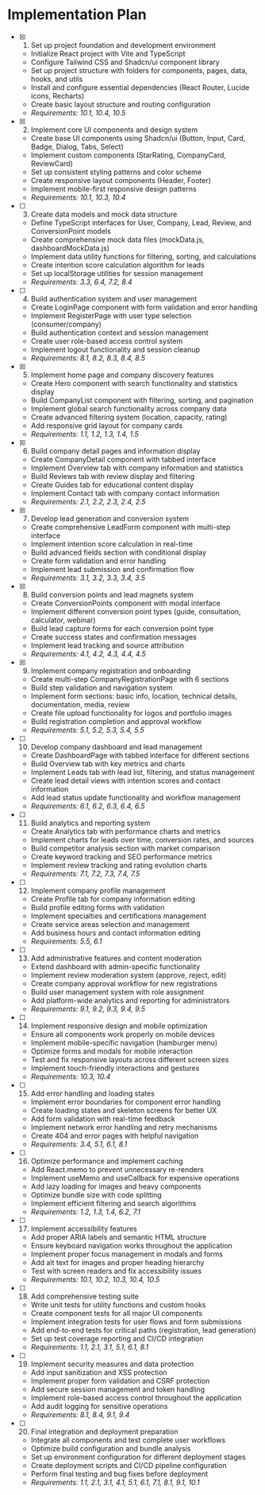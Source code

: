 # Implementation Plan

- [x] 1. Set up project foundation and development environment
  - Initialize React project with Vite and TypeScript
  - Configure Tailwind CSS and Shadcn/ui component library
  - Set up project structure with folders for components, pages, data, hooks, and utils
  - Install and configure essential dependencies (React Router, Lucide icons, Recharts)
  - Create basic layout structure and routing configuration
  - _Requirements: 10.1, 10.4, 10.5_

- [x] 2. Implement core UI components and design system
  - Create base UI components using Shadcn/ui (Button, Input, Card, Badge, Dialog, Tabs, Select)
  - Implement custom components (StarRating, CompanyCard, ReviewCard)
  - Set up consistent styling patterns and color scheme
  - Create responsive layout components (Header, Footer)
  - Implement mobile-first responsive design patterns
  - _Requirements: 10.1, 10.3, 10.4_

- [ ] 3. Create data models and mock data structure
  - Define TypeScript interfaces for User, Company,
   Lead, Review, and ConversionPoint models
  - Create comprehensive mock data files (mockData.js, dashboardMockData.js)
  - Implement data utility functions for filtering, sorting, and calculations
  - Create intention score calculation algorithm for leads
  - Set up localStorage utilities for session management
  - _Requirements: 3.3, 6.4, 7.2, 8.4_

- [ ] 4. Build authentication system and user management
  - Create LoginPage component with form validation and error handling
  - Implement RegisterPage with user type selection (consumer/company)
  - Build authentication context and session management
  - Create user role-based access control system
  - Implement logout functionality and session cleanup
  - _Requirements: 8.1, 8.2, 8.3, 8.4, 8.5_

- [x] 5. Implement home page and company discovery features
  - Create Hero component with search functionality and statistics display
  - Build CompanyList component with filtering, sorting, and pagination
  - Implement global search functionality across company data
  - Create advanced filtering system (location, capacity, rating)
  - Add responsive grid layout for company cards
  - _Requirements: 1.1, 1.2, 1.3, 1.4, 1.5_

- [x] 6. Build company detail pages and information display
  - Create CompanyDetail component with tabbed interface
  - Implement Overview tab with company information and statistics
  - Build Reviews tab with review display and filtering
  - Create Guides tab for educational content display
  - Implement Contact tab with company contact information
  - _Requirements: 2.1, 2.2, 2.3, 2.4, 2.5_

- [x] 7. Develop lead generation and conversion system
  - Create comprehensive LeadForm component with multi-step interface
  - Implement intention score calculation in real-time
  - Build advanced fields section with conditional display
  - Create form validation and error handling
  - Implement lead submission and confirmation flow
  - _Requirements: 3.1, 3.2, 3.3, 3.4, 3.5_

- [x] 8. Build conversion points and lead magnets system
  - Create ConversionPoints component with modal interface
  - Implement different conversion point types (guide, consultation, calculator, webinar)
  - Build lead capture forms for each conversion point type
  - Create success states and confirmation messages
  - Implement lead tracking and source attribution
  - _Requirements: 4.1, 4.2, 4.3, 4.4, 4.5_

- [x] 9. Implement company registration and onboarding
  - Create multi-step CompanyRegistrationPage with 6 sections
  - Build step validation and navigation system
  - Implement form sections: basic info, location, technical details, documentation, media, review
  - Create file upload functionality for logos and portfolio images
  - Build registration completion and approval workflow
  - _Requirements: 5.1, 5.2, 5.3, 5.4, 5.5_

- [ ] 10. Develop company dashboard and lead management
  - Create DashboardPage with tabbed interface for different sections
  - Build Overview tab with key metrics and charts
  - Implement Leads tab with lead list, filtering, and status management
  - Create lead detail views with intention scores and contact information
  - Add lead status update functionality and workflow management
  - _Requirements: 6.1, 6.2, 6.3, 6.4, 6.5_

- [ ] 11. Build analytics and reporting system
  - Create Analytics tab with performance charts and metrics
  - Implement charts for leads over time, conversion rates, and sources
  - Build competitor analysis section with market comparison
  - Create keyword tracking and SEO performance metrics
  - Implement review tracking and rating evolution charts
  - _Requirements: 7.1, 7.2, 7.3, 7.4, 7.5_

- [ ] 12. Implement company profile management
  - Create Profile tab for company information editing
  - Build profile editing forms with validation
  - Implement specialties and certifications management
  - Create service areas selection and management
  - Add business hours and contact information editing
  - _Requirements: 5.5, 6.1_

- [ ] 13. Add administrative features and content moderation
  - Extend dashboard with admin-specific functionality
  - Implement review moderation system (approve, reject, edit)
  - Create company approval workflow for new registrations
  - Build user management system with role assignment
  - Add platform-wide analytics and reporting for administrators
  - _Requirements: 9.1, 9.2, 9.3, 9.4, 9.5_

- [ ] 14. Implement responsive design and mobile optimization
  - Ensure all components work properly on mobile devices
  - Implement mobile-specific navigation (hamburger menu)
  - Optimize forms and modals for mobile interaction
  - Test and fix responsive layouts across different screen sizes
  - Implement touch-friendly interactions and gestures
  - _Requirements: 10.3, 10.4_

- [ ] 15. Add error handling and loading states
  - Implement error boundaries for component error handling
  - Create loading states and skeleton screens for better UX
  - Add form validation with real-time feedback
  - Implement network error handling and retry mechanisms
  - Create 404 and error pages with helpful navigation
  - _Requirements: 3.4, 5.1, 6.1, 8.1_

- [ ] 16. Optimize performance and implement caching
  - Add React.memo to prevent unnecessary re-renders
  - Implement useMemo and useCallback for expensive operations
  - Add lazy loading for images and heavy components
  - Optimize bundle size with code splitting
  - Implement efficient filtering and search algorithms
  - _Requirements: 1.2, 1.3, 1.4, 6.2, 7.1_

- [ ] 17. Implement accessibility features
  - Add proper ARIA labels and semantic HTML structure
  - Ensure keyboard navigation works throughout the application
  - Implement proper focus management in modals and forms
  - Add alt text for images and proper heading hierarchy
  - Test with screen readers and fix accessibility issues
  - _Requirements: 10.1, 10.2, 10.3, 10.4, 10.5_

- [ ] 18. Add comprehensive testing suite
  - Write unit tests for utility functions and custom hooks
  - Create component tests for all major UI components
  - Implement integration tests for user flows and form submissions
  - Add end-to-end tests for critical paths (registration, lead generation)
  - Set up test coverage reporting and CI/CD integration
  - _Requirements: 1.1, 2.1, 3.1, 5.1, 6.1, 8.1_

- [ ] 19. Implement security measures and data protection
  - Add input sanitization and XSS protection
  - Implement proper form validation and CSRF protection
  - Add secure session management and token handling
  - Implement role-based access control throughout the application
  - Add audit logging for sensitive operations
  - _Requirements: 8.1, 8.4, 9.1, 9.4_

- [ ] 20. Final integration and deployment preparation
  - Integrate all components and test complete user workflows
  - Optimize build configuration and bundle analysis
  - Set up environment configuration for different deployment stages
  - Create deployment scripts and CI/CD pipeline configuration
  - Perform final testing and bug fixes before deployment
  - _Requirements: 1.1, 2.1, 3.1, 4.1, 5.1, 6.1, 7.1, 8.1, 9.1, 10.1_